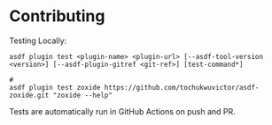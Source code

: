# Contributing

Testing Locally:

```shell
asdf plugin test <plugin-name> <plugin-url> [--asdf-tool-version <version>] [--asdf-plugin-gitref <git-ref>] [test-command*]

#
asdf plugin test zoxide https://github.com/tochukwuvictor/asdf-zoxide.git "zoxide --help"
```

Tests are automatically run in GitHub Actions on push and PR.
